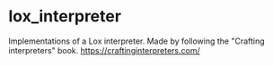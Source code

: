 # lox_interpreter
Implementations of a Lox interpreter. Made by following the "Crafting interpreters" book. https://craftinginterpreters.com/
